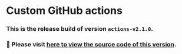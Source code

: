 # Custom GitHub actions
### This is the release build of version `actions-v2.1.0`.
### :pushpin: Please visit [here to view the source code of this version](https://github.com/woocommerce/grow/tree/3c83496b986850a6d7069d80fffe38fd6df8a062/packages/github-actions).
